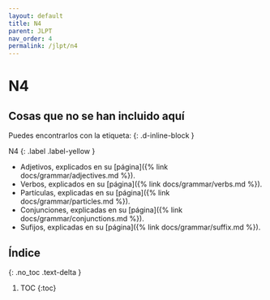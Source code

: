 ```yaml
---
layout: default
title: N4
parent: JLPT
nav_order: 4
permalink: /jlpt/n4
---
```


# N4

## Cosas que no se han incluido aquí

Puedes encontrarlos con la etiqueta:
{: .d-inline-block }

N4
{: .label .label-yellow }

- Adjetivos, explicados en su [página]({% link docs/grammar/adjectives.md %}).
- Verbos, explicados en su [página]({% link docs/grammar/verbs.md %}).
- Partículas, explicadas en su [página]({% link docs/grammar/particles.md %}).
- Conjunciones, explicadas en su [página]({% link docs/grammar/conjunctions.md %}).
- Sufijos, explicadas en su [página]({% link docs/grammar/suffix.md %}).

## Índice
{: .no_toc .text-delta }

1. TOC
{:toc}

